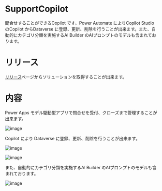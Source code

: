 # SupportCopilot
問合せすることができるCopilot です。Power Automate によりCopilot Studio のCopilot からDataverse に登録、更新、削除を行うことが出来ます。また、自動的にカテゴリ分類を実施するAI Builder のAIプロンプトのモデルも含まれております。

# リリース
[リリース](https://github.com/geekfujiwara/SupportCopilot/releases)ページからソリューションを取得することが出来ます。

# 内容

Power Apps モデル駆動型アプリで問合せを受付、クローズまで管理することが出来ます。

![image](https://github.com/geekfujiwara/SupportCopilot/assets/96101315/d6d00836-e161-4f18-ba0e-11174071cdb0)


Copilot により Dataverse に登録、更新、削除を行うことが出来ます。

![image](https://github.com/geekfujiwara/SupportCopilot/assets/96101315/3bb58822-4479-488c-beae-a44b570da957)



![image](https://github.com/geekfujiwara/SupportCopilot/assets/96101315/8d5db0b1-ba2c-4f9b-9ecf-14ab1bb37cdd)


また、自動的にカテゴリ分類を実施するAI Builder のAIプロンプトのモデルも含まれております。

![image](https://github.com/geekfujiwara/SupportCopilot/assets/96101315/6a2a52dd-a199-4ac7-81a1-526641bed524)

